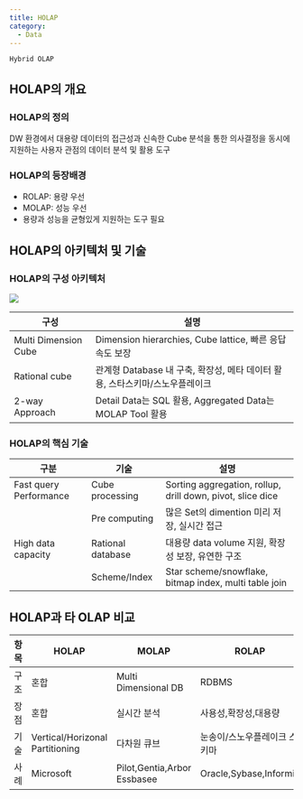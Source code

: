 ```yaml
---
title: HOLAP
category:
  - Data
---
```


`Hybrid OLAP`

## HOLAP의 개요
### HOLAP의 정의
DW 환경에서 대용량 데이터의 접근성과 신속한 Cube 분석을 통한 의사결정을 동시에 지원하는 사용자 관점의 데이터 분석 및 활용 도구

### HOLAP의 등장배경
- ROLAP: 용량 우선
- MOLAP: 성능 우선
- 용량과 성능을 균형있게 지원하는 도구 필요

## HOLAP의 아키텍처 및 기술
### HOLAP의 구성 아키텍처
![](http://image.slidesharecdn.com/olapbybharatkalia-140909030348-phpapp02/95/olap-basics-and-fundamentals-by-bharat-kalia-66-638.jpg?cb=1410231895)

|구성|설명|
|---|---|
|Multi Dimension Cube |Dimension hierarchies, Cube lattice, 빠른 응답속도 보장 |
|Rational cube |관계형 Database 내 구축, 확장성, 메타 데이터 활용, 스타스키마/스노우플레이크 |
|2-way Approach |Detail Data는 SQL 활용, Aggregated Data는 MOLAP Tool 활용 |

### HOLAP의 핵심 기술

|구분|기술|설명|
|---|---|---|
|Fast query Performance |Cube processing |Sorting aggregation, rollup, drill down, pivot, slice dice |
| |Pre computing |많은 Set의 dimention 미리 저장, 실시간 접근 |
|High data capacity |Rational database |대용량 data volume 지원, 확장성 보장, 유연한 구조 |
| |Scheme/Index |Star scheme/snowflake, bitmap index, multi table join |

## HOLAP과 타 OLAP 비교

|항목|HOLAP|MOLAP|ROLAP|
|---|-----|-----|-----|
|구조|혼합|Multi Dimensional DB|RDBMS|
|장점|혼합|실시간 분석|사용성,확장성,대용량|
|기술|Vertical/Horizonal Partitioning|다차원 큐브|눈송이/스노우플레이크 스키마|
|사례|Microsoft|Pilot,Gentia,Arbor Essbasee|Oracle,Sybase,Informix|
